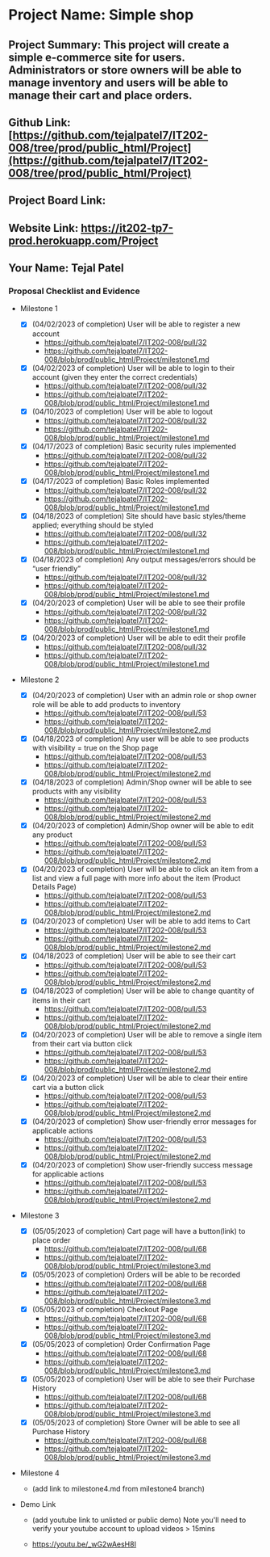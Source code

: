 # Project Name: Simple shop
## Project Summary:  This project will create a simple e-commerce site for users. Administrators or store owners will be able to manage inventory and users will be able to manage their cart and place orders.
## Github Link: [https://github.com/tejalpatel7/IT202-008/tree/prod/public_html/Project](https://github.com/tejalpatel7/IT202-008/tree/prod/public_html/Project)
## Project Board Link: 
## Website Link: https://it202-tp7-prod.herokuapp.com/Project
## Your Name: Tejal Patel

 <!-- Line item / Feature template (use this for each bullet point) -- DO NOT DELETE THIS SECTION


- [ ] \(mm/dd/yyyy of completion) Feature Title (from the proposal bullet point, if it's a sub-point indent it properly)
  -  Link to related .md file: [Link Name](link url)

 End Line item / Feature Template -- DO NOT DELETE THIS SECTION --> 
 
 
### Proposal Checklist and Evidence

- Milestone 1
    - [X] \(04/02/2023 of completion) User will be able to register a new account
        -  https://github.com/tejalpatel7/IT202-008/pull/32 
        -  https://github.com/tejalpatel7/IT202-008/blob/prod/public_html/Project/milestone1.md
    - [X] \(04/02/2023 of completion) User will be able to login to their account (given they enter the correct credentials)
        -  https://github.com/tejalpatel7/IT202-008/pull/32
        -  https://github.com/tejalpatel7/IT202-008/blob/prod/public_html/Project/milestone1.md
    - [X] \(04/10/2023 of completion) User will be able to logout
        -  https://github.com/tejalpatel7/IT202-008/pull/32
        -  https://github.com/tejalpatel7/IT202-008/blob/prod/public_html/Project/milestone1.md
    - [X] \(04/17/2023 of completion) Basic security rules implemented
        -  https://github.com/tejalpatel7/IT202-008/pull/32
        -  https://github.com/tejalpatel7/IT202-008/blob/prod/public_html/Project/milestone1.md
    - [X] \(04/17/2023 of completion) Basic Roles implemented
        -  https://github.com/tejalpatel7/IT202-008/pull/32
        -  https://github.com/tejalpatel7/IT202-008/blob/prod/public_html/Project/milestone1.md
    - [X] \(04/18/2023 of completion) Site should have basic styles/theme applied; everything should be styled
        -  https://github.com/tejalpatel7/IT202-008/pull/32
        -  https://github.com/tejalpatel7/IT202-008/blob/prod/public_html/Project/milestone1.md
    - [X] \(04/18/2023 of completion) Any output messages/errors should be “user friendly”
        -  https://github.com/tejalpatel7/IT202-008/pull/32
        -  https://github.com/tejalpatel7/IT202-008/blob/prod/public_html/Project/milestone1.md
    - [X] \(04/20/2023 of completion) User will be able to see their profile
        -  https://github.com/tejalpatel7/IT202-008/pull/32
        -  https://github.com/tejalpatel7/IT202-008/blob/prod/public_html/Project/milestone1.md
    - [X] \(04/20/2023 of completion) User will be able to edit their profile
        -  https://github.com/tejalpatel7/IT202-008/pull/32
        -  https://github.com/tejalpatel7/IT202-008/blob/prod/public_html/Project/milestone1.md

- Milestone 2
   - [X] \(04/20/2023 of completion) User with an admin role or shop owner role will be able to add products to inventory
        -  https://github.com/tejalpatel7/IT202-008/pull/53
        -  https://github.com/tejalpatel7/IT202-008/blob/prod/public_html/Project/milestone2.md 
    - [X] \(04/18/2023 of completion) Any user will be able to see products with visibility = true on the Shop page
        -  https://github.com/tejalpatel7/IT202-008/pull/53
        -  https://github.com/tejalpatel7/IT202-008/blob/prod/public_html/Project/milestone2.md
    - [X] \(04/18/2023 of completion) Admin/Shop owner will be able to see products with any visibility
        -  https://github.com/tejalpatel7/IT202-008/pull/53
        -  https://github.com/tejalpatel7/IT202-008/blob/prod/public_html/Project/milestone2.md
    - [X] \(04/20/2023 of completion) Admin/Shop owner will be able to edit any product
        -  https://github.com/tejalpatel7/IT202-008/pull/53
        -  https://github.com/tejalpatel7/IT202-008/blob/prod/public_html/Project/milestone2.md
    - [X] \(04/20/2023 of completion) User will be able to click an item from a list and view a full page with more info about the item (Product Details Page)
        -  https://github.com/tejalpatel7/IT202-008/pull/53
        -  https://github.com/tejalpatel7/IT202-008/blob/prod/public_html/Project/milestone2.md
    - [X] \(04/20/2023 of completion) User will be able to add items to Cart
        -  https://github.com/tejalpatel7/IT202-008/pull/53
        -  https://github.com/tejalpatel7/IT202-008/blob/prod/public_html/Project/milestone2.md
    - [X] \(04/18/2023 of completion) User will be able to see their cart
        -  https://github.com/tejalpatel7/IT202-008/pull/53
        -  https://github.com/tejalpatel7/IT202-008/blob/prod/public_html/Project/milestone2.md
    - [X] \(04/18/2023 of completion) User will be able to change quantity of items in their cart
        -  https://github.com/tejalpatel7/IT202-008/pull/53 
        -  https://github.com/tejalpatel7/IT202-008/blob/prod/public_html/Project/milestone2.md
    - [X] \(04/20/2023 of completion) User will be able to remove a single item from their cart via button click
        -  https://github.com/tejalpatel7/IT202-008/pull/53
        -  https://github.com/tejalpatel7/IT202-008/blob/prod/public_html/Project/milestone2.md
    - [X] \(04/20/2023 of completion) User will be able to clear their entire cart via a button click
        -  https://github.com/tejalpatel7/IT202-008/pull/53  
        -  https://github.com/tejalpatel7/IT202-008/blob/prod/public_html/Project/milestone2.md
    - [X] \(04/20/2023 of completion) Show user-friendly error messages for applicable actions
        -  https://github.com/tejalpatel7/IT202-008/pull/53 
        -  https://github.com/tejalpatel7/IT202-008/blob/prod/public_html/Project/milestone2.md
    - [X] \(04/20/2023 of completion) Show user-friendly success message for applicable actions
        -  https://github.com/tejalpatel7/IT202-008/pull/53
        -  https://github.com/tejalpatel7/IT202-008/blob/prod/public_html/Project/milestone2.md

- Milestone 3
   - [X] \(05/05/2023 of completion) Cart page will have a button(link) to place order
        -  https://github.com/tejalpatel7/IT202-008/pull/68
        -  https://github.com/tejalpatel7/IT202-008/blob/prod/public_html/Project/milestone3.md
    - [X] \(05/05/2023 of completion) Orders will be able to be recorded
        -  https://github.com/tejalpatel7/IT202-008/pull/68
        -  https://github.com/tejalpatel7/IT202-008/blob/prod/public_html/Project/milestone3.md
    - [X] \(05/05/2023 of completion) Checkout Page
        -  https://github.com/tejalpatel7/IT202-008/pull/68
        -  https://github.com/tejalpatel7/IT202-008/blob/prod/public_html/Project/milestone3.md
    - [X] \(05/05/2023 of completion) Order Confirmation Page
        -  https://github.com/tejalpatel7/IT202-008/pull/68  
        -  https://github.com/tejalpatel7/IT202-008/blob/prod/public_html/Project/milestone3.md 
    - [X] \(05/05/2023 of completion) User will be able to see their Purchase History
        -  https://github.com/tejalpatel7/IT202-008/pull/68
        -  https://github.com/tejalpatel7/IT202-008/blob/prod/public_html/Project/milestone3.md
    - [X] \(05/05/2023 of completion) Store Owner will be able to see all Purchase History
        -  https://github.com/tejalpatel7/IT202-008/pull/68 
        -  https://github.com/tejalpatel7/IT202-008/blob/prod/public_html/Project/milestone3.md

- Milestone 4
  - (add link to milestone4.md from milestone4 branch)

- Demo Link
  - (add youtube link to unlisted or public demo) Note you'll need to verify your youtube account to upload videos > 15mins
  
  - https://youtu.be/_wG2wAesH8I

  